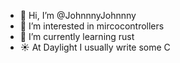 - 👋 Hi, I’m @JohnnnyJohnnny
- 👀 I’m interested in mircocontrollers
- 🌱 I’m currently learning rust
- :sunny: At Daylight I usually write some C

<!---
JohnnnyJohnnny/JohnnnyJohnnny is a ✨ special ✨ repository because its `README.md` (this file) appears on your GitHub profile.
You can click the Preview link to take a look at your changes.
--->
